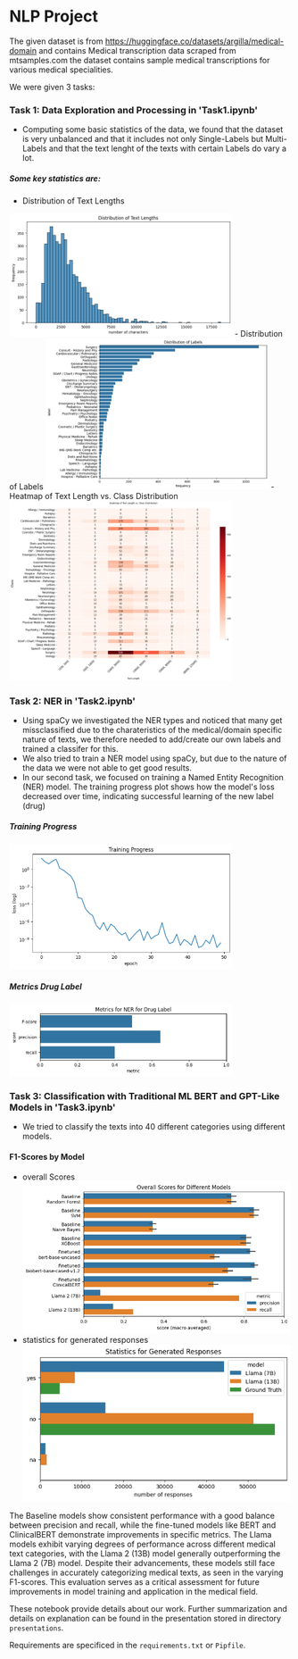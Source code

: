 # NLP Project

The given dataset is from https://huggingface.co/datasets/argilla/medical-domain and contains Medical transcription data scraped from mtsamples.com the dataset contains sample medical transcriptions for various medical specialities.

We were given 3 tasks:
### Task 1: Data Exploration and Processing in 'Task1.ipynb'
  - Computing some basic statistics of the data, we found that the dataset is very unbalanced and that it includes not only Single-Labels but Multi-Labels and that the text lenght of the texts with certain Labels do vary a lot.

##### Some key statistics are:
- Distribution of Text Lengths
<img src="/plots/distribution_of_text_lengths.png" width="400">
- Distribution of Labels
<img src="/plots/distribution_labels.png" width="400">
- Heatmap of Text Length vs. Class Distribution
<img src="/plots/heatmap_text_length_class_distribution.png" width="400">



### Task 2: NER in 'Task2.ipynb'
  - Using spaCy we investigated the NER types and noticed that many get missclassified due to the charateristics of the medical/domain specific nature of texts, we therefore needed to add/create our own labels and trained a classifer for this.
  - We also tried to train a NER model using spaCy, but due to the nature of the data we were not able to get good results.
  - In our second task, we focused on training a Named Entity Recognition (NER) model. The training progress plot shows how the model's loss decreased over time, indicating successful learning of the new label (drug)

##### Training Progress
<img src="/plots/training_NER.png" width="400">

##### Metrics Drug Label
<img src="/plots/metrics_drug_label.png" width="400">

### Task 3: Classification with Traditional ML BERT and GPT-Like Models in 'Task3.ipynb'
  - We tried to classify the texts into 40 different categories using different models.


#### F1-Scores by Model
- overall Scores 
![overall Scores](/plots/overall_scores.png)
- statistics for generated responses
![statistics for generated responses](/plots/generated_responses.png)

 The Baseline models show consistent performance with a good balance between precision and recall, while the fine-tuned models like BERT and ClinicalBERT demonstrate improvements in specific metrics. The Llama models exhibit varying degrees of performance across different medical text categories, with the Llama 2 (13B) model generally outperforming the Llama 2 (7B) model. Despite their advancements, these models still face challenges in accurately categorizing medical texts, as seen in the varying F1-scores. This evaluation serves as a critical assessment for future improvements in model training and application in the medical field.


These notebook provide details about our work. Further summarization and details on explanation can be found in the presentation stored in directory `presentations`.

Requirements are specificed in the `requirements.txt` or `Pipfile`.
